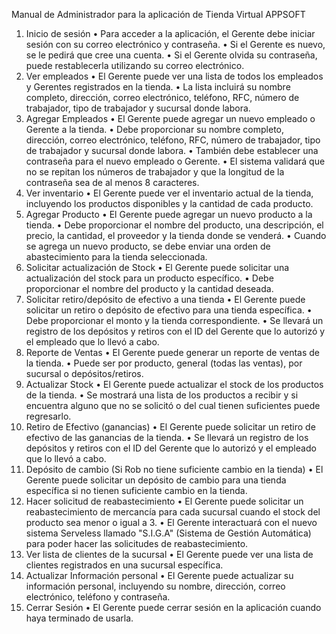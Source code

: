 Manual de Administrador para la aplicación de Tienda Virtual APPSOFT
1.	Inicio de sesión
•	Para acceder a la aplicación, el Gerente debe iniciar sesión con su correo electrónico y contraseña.
•	Si el Gerente es nuevo, se le pedirá que cree una cuenta.
•	Si el Gerente olvida su contraseña, puede restablecerla utilizando su correo electrónico.
2.	Ver empleados
•	El Gerente puede ver una lista de todos los empleados y Gerentes registrados en la tienda.
•	La lista incluirá su nombre completo, dirección, correo electrónico, teléfono, RFC, número de trabajador, tipo de trabajador y sucursal donde labora.
3.	Agregar Empleados
•	El Gerente puede agregar un nuevo empleado o Gerente a la tienda.
•	Debe proporcionar su nombre completo, dirección, correo electrónico, teléfono, RFC, número de trabajador, tipo de trabajador y sucursal donde labora.
•	También debe establecer una contraseña para el nuevo empleado o Gerente.
•	El sistema validará que no se repitan los números de trabajador y que la longitud de la contraseña sea de al menos 8 caracteres.
4.	Ver inventario
•	El Gerente puede ver el inventario actual de la tienda, incluyendo los productos disponibles y la cantidad de cada producto.
5.	Agregar Producto
•	El Gerente puede agregar un nuevo producto a la tienda.
•	Debe proporcionar el nombre del producto, una descripción, el precio, la cantidad, el proveedor y la tienda donde se venderá.
•	Cuando se agrega un nuevo producto, se debe enviar una orden de abastecimiento para la tienda seleccionada.
6.	Solicitar actualización de Stock
•	El Gerente puede solicitar una actualización del stock para un producto específico.
•	Debe proporcionar el nombre del producto y la cantidad deseada.
7.	Solicitar retiro/depósito de efectivo a una tienda
•	El Gerente puede solicitar un retiro o depósito de efectivo para una tienda específica.
•	Debe proporcionar el monto y la tienda correspondiente.
•	Se llevará un registro de los depósitos y retiros con el ID del Gerente que lo autorizó y el empleado que lo llevó a cabo.
8.	Reporte de Ventas
•	El Gerente puede generar un reporte de ventas de la tienda.
•	Puede ser por producto, general (todas las ventas), por sucursal o depósitos/retiros.
9.	Actualizar Stock
•	El Gerente puede actualizar el stock de los productos de la tienda.
•	Se mostrará una lista de los productos a recibir y si encuentra alguno que no se solicitó o del cual tienen suficientes puede regresarlo.
10.	Retiro de Efectivo (ganancias)
•	El Gerente puede solicitar un retiro de efectivo de las ganancias de la tienda.
•	Se llevará un registro de los depósitos y retiros con el ID del Gerente que lo autorizó y el empleado que lo llevó a cabo.
11.	Depósito de cambio (Si Rob no tiene suficiente cambio en la tienda)
•	El Gerente puede solicitar un depósito de cambio para una tienda específica si no tienen suficiente cambio en la tienda.
12.	Hacer solicitud de reabastecimiento
•	El Gerente puede solicitar un reabastecimiento de mercancía para cada sucursal cuando el stock del producto sea menor o igual a 3.
•	El Gerente interactuará con el nuevo sistema Serveless llamado "S.I.G.A" (Sistema de Gestión Automática) para poder hacer las solicitudes de reabastecimiento.
13.	Ver lista de clientes de la sucursal
•	El Gerente puede ver una lista de clientes registrados en una sucursal específica.
14.	Actualizar Información personal
•	El Gerente puede actualizar su información personal, incluyendo su nombre, dirección, correo electrónico, teléfono y contraseña.
15.	Cerrar Sesión
•	El Gerente puede cerrar sesión en la aplicación cuando haya terminado de usarla.
